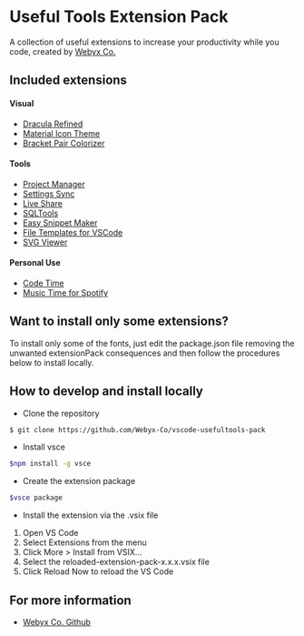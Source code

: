 # Useful Tools Extension Pack

<!-- [![Visual Studio Marketplace](https://img.shields.io/visual-studio-marketplace/v/vscode-usefultools-pack?color=success&label=Visual%20Studio%20Marketplace)](https://marketplace.visualstudio.com/items?itemName=vscode-usefultools-pack)  -->

A collection of useful extensions to increase your productivity while you code, created by [Webyx Co.](https://github.com/Webyx-Co)

## Included extensions
#### Visual
- [Dracula Refined](https://marketplace.visualstudio.com/items?itemName=mathcale.theme-dracula-refined)
- [Material Icon Theme](https://marketplace.visualstudio.com/items?itemName=pkief.material-icon-theme)
- [Bracket Pair Colorizer](https://marketplace.visualstudio.com/items?itemName=CoenraadS.bracket-pair-colorizer)
#### Tools
- [Project Manager](https://marketplace.visualstudio.com/items?itemName=alefragnani.project-manager)
- [Settings Sync](https://marketplace.visualstudio.com/items?itemName=shan.code-settings-sync)
- [Live Share](https://marketplace.visualstudio.com/items?itemName=ms-vsliveshare.vsliveshare)
- [SQLTools](https://marketplace.visualstudio.com/items?itemName=mtxr.sqltools)
- [Easy Snippet Maker](https://marketplace.visualstudio.com/items?itemName=tariky.easy-snippet-maker)
- [File Templates for VSCode](https://marketplace.visualstudio.com/items?itemName=bam.vscode-file-templates)
- [SVG Viewer](https://marketplace.visualstudio.com/items?itemName=cssho.vscode-svgviewer)
#### Personal Use
- [Code Time](https://marketplace.visualstudio.com/items?itemName=softwaredotcom.swdc-vscode)
- [Music Time for Spotify](softwaredotcom.music-time)

## Want to install only some extensions?
To install only some of the fonts, just edit the package.json file removing the unwanted extensionPack consequences and then follow the procedures below to install locally.

## How to develop and install locally
- Clone the repository
```bash
$ git clone https://github.com/Webyx-Co/vscode-usefultools-pack
```
- Install vsce
```bash
$npm install -g vsce
```
- Create the extension package
```bash
$vsce package
```
- Install the extension via the .vsix file
1. Open VS Code
2. Select Extensions from the menu
3. Click More > Install from VSIX...
4. Select the reloaded-extension-pack-x.x.x.vsix file
5. Click Reload Now to reload the VS Code

## For more information

* [Webyx Co. Github](https://github.com/Webyx-Co)

